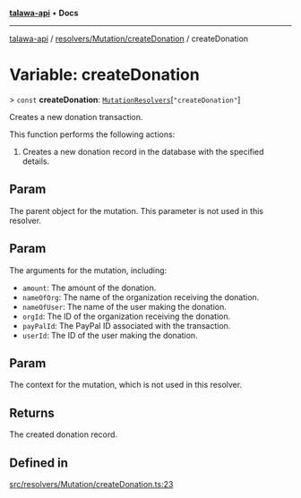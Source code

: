 [**talawa-api**](../../../../README.md) • **Docs**

***

[talawa-api](../../../../modules.md) / [resolvers/Mutation/createDonation](../README.md) / createDonation

# Variable: createDonation

\> `const` **createDonation**: [`MutationResolvers`](../../../../types/generatedGraphQLTypes/type-aliases/MutationResolvers.md)\[`"createDonation"`\]

Creates a new donation transaction.

This function performs the following actions:
1. Creates a new donation record in the database with the specified details.

## Param

The parent object for the mutation. This parameter is not used in this resolver.

## Param

The arguments for the mutation, including:
  - `amount`: The amount of the donation.
  - `nameOfOrg`: The name of the organization receiving the donation.
  - `nameOfUser`: The name of the user making the donation.
  - `orgId`: The ID of the organization receiving the donation.
  - `payPalId`: The PayPal ID associated with the transaction.
  - `userId`: The ID of the user making the donation.

## Param

The context for the mutation, which is not used in this resolver.

## Returns

The created donation record.

## Defined in

[src/resolvers/Mutation/createDonation.ts:23](https://github.com/PalisadoesFoundation/talawa-api/blob/f1c816bca43cc03a8c1bd303394e2550a50db017/src/resolvers/Mutation/createDonation.ts#L23)
